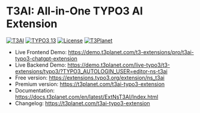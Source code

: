 # T3AI: All-in-One TYPO3 AI Extension

  [![T3AI](https://img.shields.io/badge/stable-v2.0.2-green?style=flat-square)](https://github.com/nitsan-technologies/ns_t3ai/tree/2.0.2) [![TYPO3 13](https://img.shields.io/badge/TYPO3-13-orange.svg?style=flat-square)](https://get.typo3.org/version/13) [![License](https://img.shields.io/badge/license-GPL--3.0-orange?style=flat-square)](https://www.gnu.org/licenses/gpl-3.0.en.html) [![T3Planet](https://img.shields.io/badge/T3Planet-T3AI-50b99a?style=flat-square)](https://t3planet.com/t3ai-typo3-extension)

- Live Frontend Demo: https://demo.t3planet.com/t3-extensions/pro/t3ai-typo3-chatgpt-extension
- Live Backend Demo: https://demo.t3planet.com/live-typo3/t3-extensions/typo3/?TYPO3_AUTOLOGIN_USER=editor-ns-t3ai
- Free version: https://extensions.typo3.org/extension/ns_t3ai
- Premium version: https://t3planet.com/t3ai-typo3-extension
- Documentation: https://docs.t3planet.com/en/latest/ExtNsT3AI/Index.html
- Changelog: https://t3planet.com/t3ai-typo3-extension
